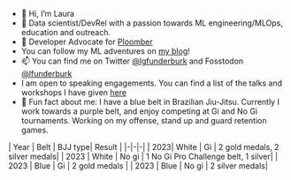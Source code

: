 - 👋 Hi, I’m Laura
- 👀 Data scientist/DevRel with a passion towards ML engineering/MLOps, education and outreach. 
- 🤗 Developer Advocate for [Ploomber](https://ploomber.io/) 
 - You can follow my ML adventures on [my blog](https://lfunderburk.github.io/)!
- 📫 You can find me on Twitter [@lgfunderburk](https://twitter.com/LGFunderburk) and Fosstodon [@lfunderburk](https://fosstodon.org/@lfunderburk)
- I am open to speaking engagements. You can find a list of the talks and workshops I have given [here](https://lfunderburk.github.io/#speaking)
- 🥋 Fun fact about me: I have a blue belt in Brazilian Jiu-Jitsu. Currently I work towards a purple belt, and enjoy competing at Gi and No Gi tournaments. Working on my offense, stand up and guard retention games. 

| Year | Belt | BJJ type| Result |
|-|-|-|
| 2023| White | Gi | 2 gold medals, 2 silver medals| 
| 2023 | White | No gi | 1 No Gi Pro Challenge belt, 1 silver|
| 2023 | Blue | Gi | 2 gold medals |
| 2023 | Blue | No gi | 2 silver medals| 
